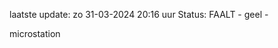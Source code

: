 laatste update: 
zo 31-03-2024 20:16   uur 
Status: FAALT - geel - 
<div class="service Y">microstation</div>